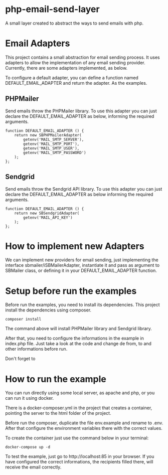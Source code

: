 # php-email-send-layer
A small layer created to abstract the ways to send emails with php.

# Email Adapters

This project contains a small abstraction for email sending process. It uses adapters to allow the implementation of any email sending provider. Currently, there are some adapters implemented, as below.

To configure a default adapter, you can define a function named DEFAULT_EMAIL_ADAPTER and return the adapter. As the examples.

## PHPMailer

Send emails throw the PHPMailer library. To use this adapter you can just declare the DEFAULT_EMAIL_ADAPTER as below, informing the required arguments.

```
function DEFAULT_EMAIL_ADAPTER () {
    return new SBPHPMailerAdapter(
        getenv('MAIL_SMTP_SERVER'),
        getenv('MAIL_SMTP_PORT'),
        getenv('MAIL_SMTP_USER'),
        getenv('MAIL_SMTP_PASSWORD')
    );
};
```

## Sendgrid

Send emails throw the Sendgrid API library. To use this adapter you can just declare the DEFAULT_EMAIL_ADAPTER as below informing the required arguments.

```
function DEFAULT_EMAIL_ADAPTER () {
    return new SBSendgridAdapter(
        getenv('MAIL_API_KEY')
    );
};
```

# How to implement new Adapters

We can implement new providers for email sending, just implementing the interface sbmailer/iSBMailerAdapter, instantiate it and pass as argument to SBMailer class, or defining it in your DEFAULT_EMAIL_ADAPTER function. 

# Setup before run the examples

Before run the examples, you need to install its dependencies. 
This project install the dependencies using composer. 

```
composer install
```

The command above will install PHPMailer library and Sendgrid library.

After that, you need to configure the informations in the example in index.php file.
Just take a look at the code and change de from, to and other informations before run.

Don't forget to 

# How to run the example

You can run directly using some local server, as apache and php, or you can run it using docker.

There is a docker-composer.yml in the project that creates a container, pointing the server to the html folder of the project.

Before run the composer, duplicate the file env.example and rename to .env. After that configure the environment variables there with the correct values.

To create the container just use the command below in your terminal:

```
docker-compose up -d
```

To test the example, just go to http://localhost:85 in your browser. If you have configured the correct informations, the recipients filled there, will receive the email correctly.

